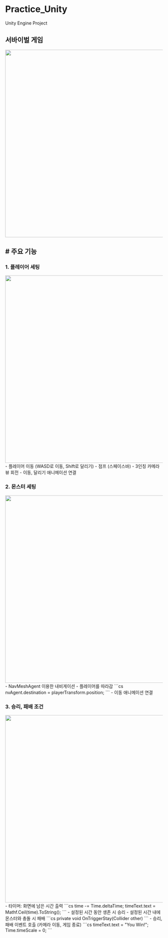 # Practice_Unity
Unity Engine Project

## 서바이벌 게임
<img src="https://user-images.githubusercontent.com/86781939/169697515-5e0ed0e3-e5bd-4206-87cf-99b3e492944a.png"  width="1000" height="600" >


## # 주요 기능

### **1. 플레이어 세팅**
<img src="https://user-images.githubusercontent.com/86781939/169697455-908d53e6-3f5b-4a95-8ba2-0f838d56f164.png"  width="1000" height="600" >
  - 플레이어 이동 (WASD로 이동, Shift로 달리기)
  - 점프 (스페이스바)
  - 3인칭 카메라 뷰 회전
  - 이동, 달리기 애니메이션 연결


### **2. 몬스터 세팅**
<img src="https://user-images.githubusercontent.com/86781939/169697494-6e6fc981-be8a-4c9a-902a-ea6a95e79048.PNG"  width="1000" height="600" >
  - NavMeshAgent 이용한 내비게이션
  - 플레이어를 따라감
  ```cs
  nvAgent.destination = playerTransform.position;
  ```
  - 이동 애니메이션 연결

  
### **3. 승리, 패배 조건**
<img src="https://user-images.githubusercontent.com/86781939/169697736-64c52722-6d7f-45c4-b73b-39bf7e60020f.PNG"  width="1000" height="600" >
  - 타이머: 화면에 남은 시간 출력
  ```cs
  time -= Time.deltaTime;
  timeText.text = Mathf.Ceil(time).ToString();
  ```
  - 설정된 시간 동안 생존 시 승리
  - 설정된 시간 내에 몬스터와 충돌 시 패배
  ```cs
  private void OnTriggerStay(Collider other)
  ```
  - 승리, 패배 이벤트 호출 (카메라 이동, 게임 종료)
  ```cs
  timeText.text = "You Win!";
  Time.timeScale = 0;
  ```